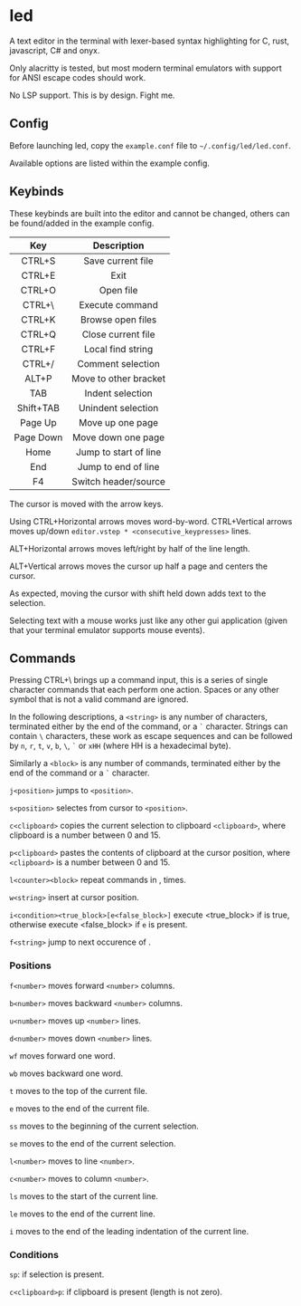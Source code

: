 # led

A text editor in the terminal with lexer-based syntax highlighting for C, rust, javascript, C# and onyx.

Only alacritty is tested, but most modern terminal emulators with support for ANSI escape codes should work.

No LSP support. This is by design. Fight me.

## Config

Before launching led, copy the ```example.conf``` file to ```~/.config/led/led.conf```.

Available options are listed within the example config.

## Keybinds

These keybinds are built into the editor and cannot be changed, others can be found/added in the example config.

| Key       | Description           |
| :-------: | :-------------------: |
| CTRL+S    | Save current file     |
| CTRL+E    | Exit                  |
| CTRL+O    | Open file             |
| CTRL+\    | Execute command       |
| CTRL+K    | Browse open files     |
| CTRL+Q    | Close current file    |
| CTRL+F    | Local find string     |
| CTRL+/    | Comment selection     |
| ALT+P     | Move to other bracket |
| TAB       | Indent selection      |
| Shift+TAB | Unindent selection    |
| Page Up   | Move up one page      |
| Page Down | Move down one page    |
| Home      | Jump to start of line |
| End       | Jump to end of line   |
| F4        | Switch header/source  |

The cursor is moved with the arrow keys.

Using CTRL+Horizontal arrows moves word-by-word.
CTRL+Vertical arrows moves up/down ```editor.vstep * <consecutive_keypresses>``` lines.

ALT+Horizontal arrows moves left/right by half of the line length.

ALT+Vertical arrows moves the cursor up half a page and centers the cursor.

As expected, moving the cursor with shift held down adds text to the selection.

Selecting text with a mouse works just like any other gui application (given that your terminal emulator supports mouse events).

## Commands
Pressing CTRL+\ brings up a command input, this is a series of single character commands that each perform one action.
Spaces or any other symbol that is not a valid command are ignored.

In the following descriptions, a ```<string>``` is any number of characters, terminated either by the end of the command, or a `` ` `` character.
Strings can contain `` \ `` characters, these work as escape sequences and can be followed by ```n```, ```r```, ```t```, ```v```, ```b```, ```\```, `` ` `` or ```xHH``` (where HH is a hexadecimal byte).

Similarly a ```<block>``` is any number of commands, terminated either by the end of the command or a `` ` `` character.

```j<position>``` jumps to ```<position>```.

```s<position>``` selectes from cursor to ```<position>```.

```c<clipboard>``` copies the current selection to clipboard ```<clipboard>```, where clipboard is a number between 0 and 15.

```p<clipboard>``` pastes the contents of clipboard <clipboard> at the cursor position, where ```<clipboard>``` is a number between 0 and 15.

```l<counter><block>``` repeat commands in <block>, <counter> times.

```w<string>``` insert <string> at cursor position.

```i<condition><true_block>[e<false_block>]``` execute <true_block> if <condition> is true, otherwise execute <false_block> if ```e``` is present.

```f<string>``` jump to next occurence of <string>.

### Positions

```f<number>``` moves forward ```<number>``` columns.

```b<number>``` moves backward ```<number>``` columns.

```u<number>``` moves up ```<number>``` lines.

```d<number>``` moves down ```<number>``` lines.


```wf``` moves forward one word.

```wb``` moves backward one word.


```t``` moves to the top of the current file.

```e``` moves to the end of the current file.

```ss``` moves to the beginning of the current selection.

```se``` moves to the end of the current selection.


```l<number>``` moves to line ```<number>```.

```c<number>``` moves to column ```<number>```.


```ls``` moves to the start of the current line.

```le``` moves to the end of the current line.


```i``` moves to the end of the leading indentation of the current line.

### Conditions

```sp```: if selection is present.

```c<clipboard>p```: if clipboard <clipboard> is present (length is not zero).

